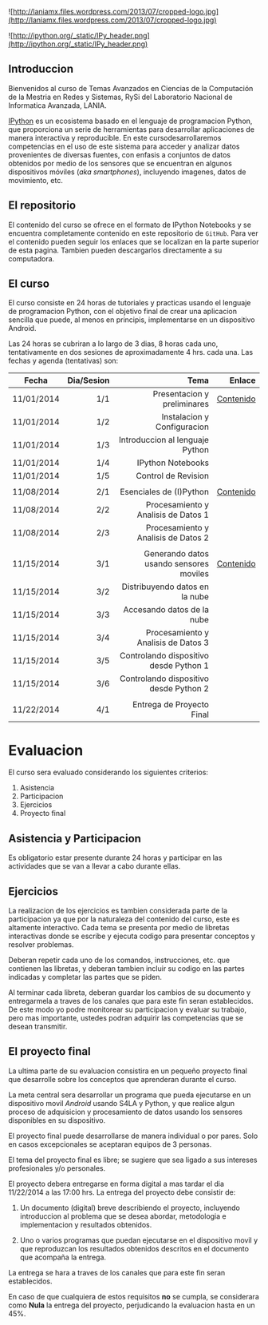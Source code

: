 ![http://laniamx.files.wordpress.com/2013/07/cropped-logo.jpg](http://laniamx.files.wordpress.com/2013/07/cropped-logo.jpg)

![http://ipython.org/_static/IPy_header.png](http://ipython.org/_static/IPy_header.png) 

Introduccion
------------
Bienvenidos al curso de Temas Avanzados en Ciencias de la Computación de la Mestria en Redes y Sistemas, RySi del Laboratorio Nacional de Informatica Avanzada, LANIA.

[IPython](http://ipython.org/) es un ecosistema basado en el lenguaje de programacion Python, que proporciona un serie de herramientas para desarrollar aplicaciones de manera interactiva y reproducible. En este cursodesarrollaremos competencias en el uso de este sistema para acceder y analizar datos provenientes de diversas fuentes, con enfasis a conjuntos de datos obtenidos por medio de los sensores que se encuentran en algunos dispositivos móviles (_aka smartphones_), incluyendo imagenes, datos de movimiento, etc.

El repositorio
---------------
El contenido del curso se ofrece en el formato de IPython Notebooks y se encuentra completamente contenido en este repositorio de `GitHub`. Para ver el contenido pueden seguir los enlaces que se localizan en la parte superior de esta pagina. Tambien pueden descargarlos directamente a su computadora.

El curso
--------
El curso consiste en 24 horas de tutoriales y practicas usando el lenguaje de programacion Python, con el objetivo final de crear una aplicacion sencilla que puede, al menos en principis, implementarse en un dispositivo Android.

Las 24 horas se cubriran a lo largo de 3 dias, 8 horas cada uno, tentativamente en dos sesiones de aproximadamente 4 hrs. cada una. Las fechas y agenda (tentativas) son:

| Fecha   | Dia/Sesion   | Tema | Enlace |
|:--------:|----:|----:|----:|
|11/01/2014 | 1/1 |Presentacion y preliminares| [Contenido](Dia1/Index.ipynb)|
|11/01/2014 | 1/2 |Instalacion y Configuracion|
|11/01/2014 | 1/3 |Introduccion al lenguaje Python |
|11/01/2014 | 1/4 |IPython Notebooks |
|11/01/2014 | 1/5 |Control de Revision |
||
|11/08/2014 | 2/1 |Esenciales de (I)Python | [Contenido](Dia2/Index.ipynb)|
|11/08/2014 | 2/2 |Procesamiento y Analisis de Datos 1 |
|11/08/2014 | 2/3 |Procesamiento y Analisis de Datos 2 |
||
|11/15/2014 | 3/1 |Generando datos usando sensores moviles| [Contenido](Dia3/Index.ipynb)|
|11/15/2014 | 3/2 |Distribuyendo datos en la nube |
|11/15/2014 | 3/3 |Accesando datos de la nube |
|11/15/2014 | 3/4 |Procesamiento y Analisis de Datos 3|
|11/15/2014 | 3/5 |Controlando dispositivo desde Python 1|
|11/15/2014 | 3/6 |Controlando dispositivo desde Python 2|
||
|11/22/2014 | 4/1 |Entrega de Proyecto Final|

Evaluacion
==========
El curso sera evaluado considerando los siguientes criterios:

1. Asistencia
2. Participacion
3. Ejercicios
4. Proyecto final

## Asistencia y Participacion
Es obligatorio estar presente durante 24 horas y participar en las actividades que se van a llevar a cabo durante ellas.

## Ejercicios
La realizacion de los ejercicios es tambien considerada parte de la participacion ya que por la naturaleza del contenido del curso, este es altamente interactivo. Cada tema se presenta por medio de libretas interactivas donde se escribe y ejecuta codigo para presentar conceptos y resolver problemas. 

Deberan repetir cada uno de los comandos, instrucciones, etc. que contienen las libretas, y deberan tambien incluir su codigo en las partes indicadas y completar las partes que se piden.

Al terminar cada libreta, deberan guardar los cambios de su documento y entregarmela a traves de los canales que para este fin seran establecidos. De este modo yo podre monitorear su participacion y evaluar su trabajo, pero mas importante, ustedes podran adquirir las competencias que se desean transmitir.

## El proyecto final
La ultima parte de su evaluacion consistira en un pequeño proyecto final que desarrolle sobre los conceptos que aprenderan durante el curso.

La meta central sera desarrollar un programa que pueda ejecutarse en un dispositivo movil _Android_ usando S4LA y Python, y que realice algun proceso de adquisicion y procesamiento de datos usando los sensores disponibles en su dispositivo.

El proyecto final puede desarrollarse de manera individual o por pares. Solo en casos excepcionales se aceptaran equipos de 3 personas.

El tema del proyecto final es libre; se sugiere que sea ligado a sus intereses profesionales y/o personales.

El proyecto debera entregarse en forma digital a mas tardar el dia 11/22/2014 a las 17:00 hrs. La entrega del proyecto debe consistir de:

1. Un documento (digital) breve describiendo el proyecto, incluyendo introduccion al problema que se desea abordar, metodologia e implementacion y resultados obtenidos.

2. Uno o varios programas que puedan ejecutarse en el dispositivo movil y que reproduzcan los resultados obtenidos descritos en el documento que acompaña la entrega.

La entrega se hara a traves de los canales que para este fin seran establecidos.

En caso de que cualquiera de estos requisitos **no** se cumpla, se considerara como **Nula** la entrega del proyecto, perjudicando la evaluacion hasta en un 45%.
